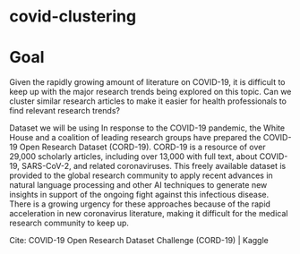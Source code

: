 # covid-clustering

# Goal

Given the rapidly growing amount of literature on COVID-19, it is difficult to keep up with the major research trends being explored on this topic. Can we cluster similar research articles to make it easier for health professionals to find relevant research trends?

Dataset we will be using
In response to the COVID-19 pandemic, the White House and a coalition of leading research groups have prepared the COVID-19 Open Research Dataset (CORD-19). CORD-19 is a resource of over 29,000 scholarly articles, including over 13,000 with full text, about COVID-19, SARS-CoV-2, and related coronaviruses. This freely available dataset is provided to the global research community to apply recent advances in natural language processing and other AI techniques to generate new insights in support of the ongoing fight against this infectious disease. There is a growing urgency for these approaches because of the rapid acceleration in new coronavirus literature, making it difficult for the medical research community to keep up.

Cite: COVID-19 Open Research Dataset Challenge (CORD-19) | Kaggle
